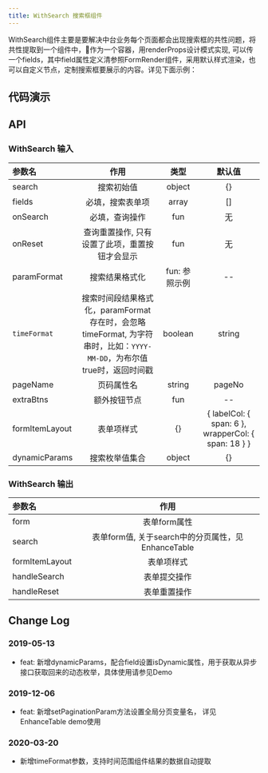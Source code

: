 ```yaml
---
title: WithSearch 搜索框组件
---
```


WithSearch组件主要是要解决中台业务每个页面都会出现搜索框的共性问题，将共性提取到一个组件中，作为一个容器，用renderProps设计模式实现, 可以传一个fields，其中field属性定义清参照FormRender组件，采用默认样式渲染，也可以自定义节点，定制搜索框要展示的内容。详见下面示例：  
## 代码演示

## API

### WithSearch 输入   

| 参数名 | 作用 | 类型 | 默认值    
:--|:------------------------------------------:|:---:|:---:   
| search | 搜索初始值 | object | {}
| fields | 必填，搜索表单项 | array | []
| onSearch | 必填，查询操作 | fun | 无
| onReset | 查询重置操作, 只有设置了此项，重置按钮才会显示 | fun | 无
| paramFormat | 搜索结果格式化 |  fun: 参照示例 | --
| `timeFormat` | 搜索时间段结果格式化，paramFormat存在时，会忽略timeFormat, 为字符串时，比如：`YYYY-MM-DD`，为布尔值true时，返回时间戳  | boolean | string | undefined
| pageName | 页码属性名 | string | pageNo
| extraBtns | 额外按钮节点 | fun | --
| formItemLayout | 表单项样式 | {} | { labelCol: { span: 6 }, wrapperCol: { span: 18 } }
| dynamicParams | 搜索枚举值集合 | object | {}

### WithSearch 输出

| 参数名 | 作用 | 
:--|:--:
| form           | 表单form属性 | 
| search         | 表单form值, 关于search中的分页属性，见EnhanceTable | 
| formItemLayout | 表单项样式  | 
| handleSearch   | 表单提交操作 | 
| handleReset    | 表单重置操作 | 

## Change Log

### 2019-05-13

 - feat: 新增dynamicParams，配合field设置isDynamic属性，用于获取从异步接口获取回来的动态枚举，具体使用请参见Demo

### 2019-12-06

 - feat: 新增setPaginationParam方法设置全局分页变量名， 详见EnhanceTable demo使用

### 2020-03-20

 - 新增timeFormat参数，支持时间范围组件结果的数据自动提取